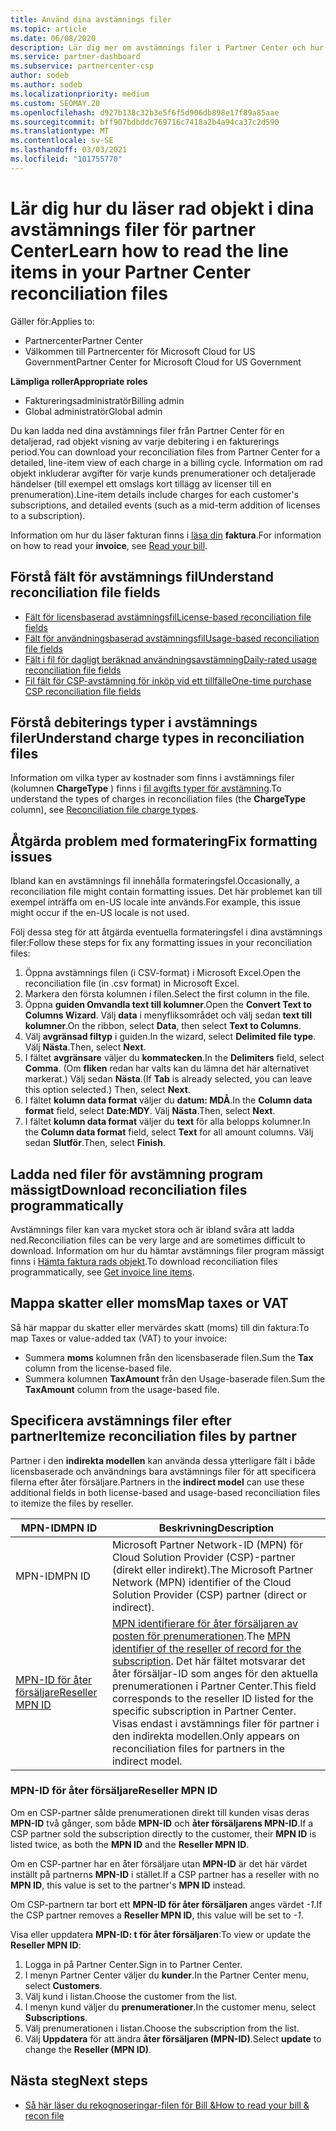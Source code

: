 ```yaml
---
title: Använd dina avstämnings filer
ms.topic: article
ms.date: 06/08/2020
description: Lär dig mer om avstämnings filer i Partner Center och hur du tolkar de detaljerade vyerna för rad artikel med debiteringar för en fakturerings period.
ms.service: partner-dashboard
ms.subservice: partnercenter-csp
author: sodeb
ms.author: sodeb
ms.localizationpriority: medium
ms.custom: SEOMAY.20
ms.openlocfilehash: d927b138c32b3e5f6f5d906db898e17f89a85aae
ms.sourcegitcommit: bff907bdbddc769716c7418a2b4a94ca37c2d590
ms.translationtype: MT
ms.contentlocale: sv-SE
ms.lasthandoff: 03/03/2021
ms.locfileid: "101755770"
---
```

# <a name="learn-how-to-read-the-line-items-in-your-partner-center-reconciliation-files"></a><span data-ttu-id="16187-103">Lär dig hur du läser rad objekt i dina avstämnings filer för partner Center</span><span class="sxs-lookup"><span data-stu-id="16187-103">Learn how to read the line items in your Partner Center reconciliation files</span></span>

<span data-ttu-id="16187-104">Gäller för:</span><span class="sxs-lookup"><span data-stu-id="16187-104">Applies to:</span></span>

- <span data-ttu-id="16187-105">Partnercenter</span><span class="sxs-lookup"><span data-stu-id="16187-105">Partner Center</span></span>
- <span data-ttu-id="16187-106">Välkommen till Partnercenter för Microsoft Cloud for US Government</span><span class="sxs-lookup"><span data-stu-id="16187-106">Partner Center for Microsoft Cloud for US Government</span></span>

<span data-ttu-id="16187-107">**Lämpliga roller**</span><span class="sxs-lookup"><span data-stu-id="16187-107">**Appropriate roles**</span></span>

- <span data-ttu-id="16187-108">Faktureringsadministratör</span><span class="sxs-lookup"><span data-stu-id="16187-108">Billing admin</span></span>
- <span data-ttu-id="16187-109">Global administratör</span><span class="sxs-lookup"><span data-stu-id="16187-109">Global admin</span></span>

<span data-ttu-id="16187-110">Du kan ladda ned dina avstämnings filer från Partner Center för en detaljerad, rad objekt visning av varje debitering i en fakturerings period.</span><span class="sxs-lookup"><span data-stu-id="16187-110">You can download your reconciliation files from Partner Center for a detailed, line-item view of each charge in a billing cycle.</span></span> <span data-ttu-id="16187-111">Information om rad objekt inkluderar avgifter för varje kunds prenumerationer och detaljerade händelser (till exempel ett omslags kort tillägg av licenser till en prenumeration).</span><span class="sxs-lookup"><span data-stu-id="16187-111">Line-item details include charges for each customer's subscriptions, and detailed events (such as a mid-term addition of licenses to a subscription).</span></span>

<span data-ttu-id="16187-112">Information om hur du läser fakturan finns i [läsa din](read-your-bill.md) **faktura**.</span><span class="sxs-lookup"><span data-stu-id="16187-112">For information on how to read your **invoice**, see [Read your bill](read-your-bill.md).</span></span>

## <a name="understand-reconciliation-file-fields"></a><span data-ttu-id="16187-113">Förstå fält för avstämnings fil</span><span class="sxs-lookup"><span data-stu-id="16187-113">Understand reconciliation file fields</span></span>

- [<span data-ttu-id="16187-114">Fält för licensbaserad avstämningsfil</span><span class="sxs-lookup"><span data-stu-id="16187-114">License-based reconciliation file fields</span></span>](license-based-recon-files.md)
- [<span data-ttu-id="16187-115">Fält för användningsbaserad avstämningsfil</span><span class="sxs-lookup"><span data-stu-id="16187-115">Usage-based reconciliation file fields</span></span>](usage-based-recon-files.md)
- [<span data-ttu-id="16187-116">Fält i fil för dagligt beräknad användningsavstämning</span><span class="sxs-lookup"><span data-stu-id="16187-116">Daily-rated usage reconciliation file fields</span></span>](daily-rated-usage-recon-files.md)
- [<span data-ttu-id="16187-117">Fil fält för CSP-avstämning för inköp vid ett tillfälle</span><span class="sxs-lookup"><span data-stu-id="16187-117">One-time purchase CSP reconciliation file fields</span></span>](modern-invoice-reconciliation-file.md)

## <a name="understand-charge-types-in-reconciliation-files"></a><span data-ttu-id="16187-118">Förstå debiterings typer i avstämnings filer</span><span class="sxs-lookup"><span data-stu-id="16187-118">Understand charge types in reconciliation files</span></span>

<span data-ttu-id="16187-119">Information om vilka typer av kostnader som finns i avstämnings filer (kolumnen **ChargeType** ) finns i [fil avgifts typer för avstämning](recon-file-charge-types.md).</span><span class="sxs-lookup"><span data-stu-id="16187-119">To understand the types of charges in reconciliation files (the **ChargeType** column), see [Reconciliation file charge types](recon-file-charge-types.md).</span></span>

## <a name="fix-formatting-issues"></a><span data-ttu-id="16187-120">Åtgärda problem med formatering</span><span class="sxs-lookup"><span data-stu-id="16187-120">Fix formatting issues</span></span>

<span data-ttu-id="16187-121">Ibland kan en avstämnings fil innehålla formateringsfel.</span><span class="sxs-lookup"><span data-stu-id="16187-121">Occasionally, a reconciliation file might contain formatting issues.</span></span> <span data-ttu-id="16187-122">Det här problemet kan till exempel inträffa om en-US locale inte används.</span><span class="sxs-lookup"><span data-stu-id="16187-122">For example, this issue might occur if the en-US locale is not used.</span></span>

<span data-ttu-id="16187-123">Följ dessa steg för att åtgärda eventuella formateringsfel i dina avstämnings filer:</span><span class="sxs-lookup"><span data-stu-id="16187-123">Follow these steps for fix any formatting issues in your reconciliation files:</span></span>

1. <span data-ttu-id="16187-124">Öppna avstämnings filen (i CSV-format) i Microsoft Excel.</span><span class="sxs-lookup"><span data-stu-id="16187-124">Open the reconciliation file (in .csv format) in Microsoft Excel.</span></span>
2. <span data-ttu-id="16187-125">Markera den första kolumnen i filen.</span><span class="sxs-lookup"><span data-stu-id="16187-125">Select the first column in the file.</span></span>
3. <span data-ttu-id="16187-126">Öppna **guiden Omvandla text till kolumner**.</span><span class="sxs-lookup"><span data-stu-id="16187-126">Open the **Convert Text to Columns Wizard**.</span></span> <span data-ttu-id="16187-127">Välj **data** i menyfliksområdet och välj sedan **text till kolumner**.</span><span class="sxs-lookup"><span data-stu-id="16187-127">On the ribbon, select **Data**, then select **Text to Columns**.</span></span>
4. <span data-ttu-id="16187-128">Välj **avgränsad filtyp** i guiden.</span><span class="sxs-lookup"><span data-stu-id="16187-128">In the wizard, select **Delimited file type**.</span></span> <span data-ttu-id="16187-129">Välj **Nästa**.</span><span class="sxs-lookup"><span data-stu-id="16187-129">Then, select **Next**.</span></span>
5. <span data-ttu-id="16187-130">I fältet **avgränsare** väljer du **kommatecken**.</span><span class="sxs-lookup"><span data-stu-id="16187-130">In the **Delimiters** field, select **Comma**.</span></span> <span data-ttu-id="16187-131">(Om **fliken** redan har valts kan du lämna det här alternativet markerat.) Välj sedan **Nästa**.</span><span class="sxs-lookup"><span data-stu-id="16187-131">(If **Tab** is already selected, you can leave this option selected.) Then, select **Next**.</span></span>
6. <span data-ttu-id="16187-132">I fältet **kolumn data format** väljer du **datum: MDÅ**.</span><span class="sxs-lookup"><span data-stu-id="16187-132">In the **Column data format** field, select **Date:MDY**.</span></span> <span data-ttu-id="16187-133">Välj **Nästa**.</span><span class="sxs-lookup"><span data-stu-id="16187-133">Then, select **Next**.</span></span>
7. <span data-ttu-id="16187-134">I fältet **kolumn data format** väljer du **text** för alla belopps kolumner.</span><span class="sxs-lookup"><span data-stu-id="16187-134">In the **Column data format** field, select **Text** for all amount columns.</span></span> <span data-ttu-id="16187-135">Välj sedan **Slutför**.</span><span class="sxs-lookup"><span data-stu-id="16187-135">Then, select **Finish**.</span></span>

## <a name="download-reconciliation-files-programmatically"></a><span data-ttu-id="16187-136">Ladda ned filer för avstämning program mässigt</span><span class="sxs-lookup"><span data-stu-id="16187-136">Download reconciliation files programmatically</span></span>

<span data-ttu-id="16187-137">Avstämnings filer kan vara mycket stora och är ibland svåra att ladda ned.</span><span class="sxs-lookup"><span data-stu-id="16187-137">Reconciliation files can be very large and are sometimes difficult to download.</span></span> <span data-ttu-id="16187-138">Information om hur du hämtar avstämnings filer program mässigt finns i [Hämta faktura rads objekt](/partner-center/develop/get-invoiceline-items).</span><span class="sxs-lookup"><span data-stu-id="16187-138">To download reconciliation files programmatically, see [Get invoice line items](/partner-center/develop/get-invoiceline-items).</span></span>

## <a name="map-taxes-or-vat"></a><span data-ttu-id="16187-139">Mappa skatter eller moms</span><span class="sxs-lookup"><span data-stu-id="16187-139">Map taxes or VAT</span></span>

<span data-ttu-id="16187-140">Så här mappar du skatter eller mervärdes skatt (moms) till din faktura:</span><span class="sxs-lookup"><span data-stu-id="16187-140">To map Taxes or value-added tax (VAT) to your invoice:</span></span>

- <span data-ttu-id="16187-141">Summera **moms** kolumnen från den licensbaserade filen.</span><span class="sxs-lookup"><span data-stu-id="16187-141">Sum the **Tax** column from the license-based file.</span></span>
- <span data-ttu-id="16187-142">Summera kolumnen **TaxAmount** från den Usage-baserade filen.</span><span class="sxs-lookup"><span data-stu-id="16187-142">Sum the **TaxAmount** column from the usage-based file.</span></span>

## <a name="itemize-reconciliation-files-by-partner"></a><span data-ttu-id="16187-143">Specificera avstämnings filer efter partner</span><span class="sxs-lookup"><span data-stu-id="16187-143">Itemize reconciliation files by partner</span></span>

<span data-ttu-id="16187-144">Partner i den **indirekta modellen** kan använda dessa ytterligare fält i både licensbaserade och användnings bara avstämnings filer för att specificera filerna efter åter försäljare.</span><span class="sxs-lookup"><span data-stu-id="16187-144">Partners in the **indirect model** can use these additional fields in both license-based and usage-based reconciliation files to itemize the files by reseller.</span></span>

| <span data-ttu-id="16187-145">MPN-ID</span><span class="sxs-lookup"><span data-stu-id="16187-145">MPN ID</span></span> | <span data-ttu-id="16187-146">Beskrivning</span><span class="sxs-lookup"><span data-stu-id="16187-146">Description</span></span> |
| ------ | ----------- |
| <span data-ttu-id="16187-147">MPN-ID</span><span class="sxs-lookup"><span data-stu-id="16187-147">MPN ID</span></span> | <span data-ttu-id="16187-148">Microsoft Partner Network-ID (MPN) för Cloud Solution Provider (CSP)-partner (direkt eller indirekt).</span><span class="sxs-lookup"><span data-stu-id="16187-148">The Microsoft Partner Network (MPN) identifier of the Cloud Solution Provider (CSP) partner (direct or indirect).</span></span> |
| [<span data-ttu-id="16187-149">MPN-ID för åter försäljare</span><span class="sxs-lookup"><span data-stu-id="16187-149">Reseller MPN ID</span></span>](#reseller-mpn-id) | <span data-ttu-id="16187-150">[MPN identifierare för åter försäljaren av posten för prenumerationen](#reseller-mpn-id).</span><span class="sxs-lookup"><span data-stu-id="16187-150">The [MPN identifier of the reseller of record for the subscription](#reseller-mpn-id).</span></span> <span data-ttu-id="16187-151">Det här fältet motsvarar det åter försäljar-ID som anges för den aktuella prenumerationen i Partner Center.</span><span class="sxs-lookup"><span data-stu-id="16187-151">This field corresponds to the reseller ID listed for the specific subscription in Partner Center.</span></span> <span data-ttu-id="16187-152">Visas endast i avstämnings filer för partner i den indirekta modellen.</span><span class="sxs-lookup"><span data-stu-id="16187-152">Only appears on reconciliation files for partners in the indirect model.</span></span> |

### <a name="reseller-mpn-id"></a><span data-ttu-id="16187-153">MPN-ID för åter försäljare</span><span class="sxs-lookup"><span data-stu-id="16187-153">Reseller MPN ID</span></span>

<span data-ttu-id="16187-154">Om en CSP-partner sålde prenumerationen direkt till kunden visas deras **MPN-ID** två gånger, som både **MPN-ID** och **åter försäljarens MPN-ID**.</span><span class="sxs-lookup"><span data-stu-id="16187-154">If a CSP partner sold the subscription directly to the customer, their **MPN ID** is listed twice, as both the **MPN ID** and the **Reseller MPN ID**.</span></span>

<span data-ttu-id="16187-155">Om en CSP-partner har en åter försäljare utan **MPN-ID** är det här värdet inställt på partnerns **MPN-ID** i stället.</span><span class="sxs-lookup"><span data-stu-id="16187-155">If a CSP partner has a reseller with no **MPN ID**, this value is set to the partner's **MPN ID** instead.</span></span>

<span data-ttu-id="16187-156">Om CSP-partnern tar bort ett **MPN-ID för åter försäljaren** anges värdet *-1*.</span><span class="sxs-lookup"><span data-stu-id="16187-156">If the CSP partner removes a **Reseller MPN ID**, this value will be set to *-1*.</span></span>

<span data-ttu-id="16187-157">Visa eller uppdatera **MPN-ID: t för åter försäljaren**:</span><span class="sxs-lookup"><span data-stu-id="16187-157">To view or update the **Reseller MPN ID**:</span></span>

1. <span data-ttu-id="16187-158">Logga in på Partner Center.</span><span class="sxs-lookup"><span data-stu-id="16187-158">Sign in to Partner Center.</span></span>
2. <span data-ttu-id="16187-159">I menyn Partner Center väljer du **kunder**.</span><span class="sxs-lookup"><span data-stu-id="16187-159">In the Partner Center menu, select **Customers**.</span></span>
3. <span data-ttu-id="16187-160">Välj kund i listan.</span><span class="sxs-lookup"><span data-stu-id="16187-160">Choose the customer from the list.</span></span>
4. <span data-ttu-id="16187-161">I menyn kund väljer du **prenumerationer**.</span><span class="sxs-lookup"><span data-stu-id="16187-161">In the customer menu, select **Subscriptions**.</span></span>
5. <span data-ttu-id="16187-162">Välj prenumerationen i listan.</span><span class="sxs-lookup"><span data-stu-id="16187-162">Choose the subscription from the list.</span></span>
6. <span data-ttu-id="16187-163">Välj **Uppdatera** för att ändra **åter försäljaren (MPN-ID)**.</span><span class="sxs-lookup"><span data-stu-id="16187-163">Select **update** to change the **Reseller (MPN ID)**.</span></span>

## <a name="next-steps"></a><span data-ttu-id="16187-164">Nästa steg</span><span class="sxs-lookup"><span data-stu-id="16187-164">Next steps</span></span>

- [<span data-ttu-id="16187-165">Så här läser du rekognoseringar-filen för Bill &</span><span class="sxs-lookup"><span data-stu-id="16187-165">How to read your bill & recon file</span></span>](read-your-bill.md) 